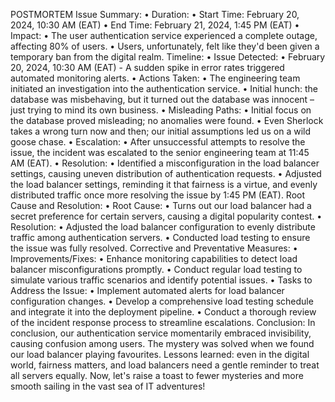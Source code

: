 POSTMORTEM
Issue Summary:
•	Duration:
•	Start Time: February 20, 2024, 10:30 AM (EAT)
•	End Time: February 21, 2024, 1:45 PM (EAT)
•	Impact:
•	The user authentication service experienced a complete outage, affecting 80% of users.
•	Users, unfortunately, felt like they'd been given a temporary ban from the digital realm.
Timeline:
•	Issue Detected:
•	February 20, 2024, 10:30 AM (EAT) - A sudden spike in error rates triggered automated monitoring alerts.
•	Actions Taken:
•	The engineering team initiated an investigation into the authentication service.
•	Initial hunch: the database was misbehaving, but it turned out the database was innocent – just trying to mind its own business.
•	Misleading Paths:
•	Initial focus on the database proved misleading; no anomalies were found.
•	Even Sherlock takes a wrong turn now and then; our initial assumptions led us on a wild goose chase.
•	Escalation:
•	After unsuccessful attempts to resolve the issue, the incident was escalated to the senior engineering team at 11:45 AM (EAT).
•	Resolution:
•	Identified a misconfiguration in the load balancer settings, causing uneven distribution of authentication requests.
•	Adjusted the load balancer settings, reminding it that fairness is a virtue, and evenly distributed traffic once more resolving the issue by 1:45 PM (EAT).
Root Cause and Resolution:
•	Root Cause:
•	Turns out our load balancer had a secret preference for certain servers, causing a digital popularity contest.
•	Resolution:
•	Adjusted the load balancer configuration to evenly distribute traffic among authentication servers.
•	Conducted load testing to ensure the issue was fully resolved.
Corrective and Preventative Measures:
•	Improvements/Fixes:
•	Enhance monitoring capabilities to detect load balancer misconfigurations promptly.
•	Conduct regular load testing to simulate various traffic scenarios and identify potential issues.
•	Tasks to Address the Issue:
•	Implement automated alerts for load balancer configuration changes.
•	Develop a comprehensive load testing schedule and integrate it into the deployment pipeline.
•	Conduct a thorough review of the incident response process to streamline escalations.
Conclusion:
In conclusion, our authentication service momentarily embraced invisibility, causing confusion among users.
The mystery was solved when we found our load balancer playing favourites.
Lessons learned: even in the digital world, fairness matters, and load balancers need a gentle reminder to treat all servers equally. Now, let's raise a toast to fewer mysteries and more smooth sailing in the vast sea of IT adventures!
